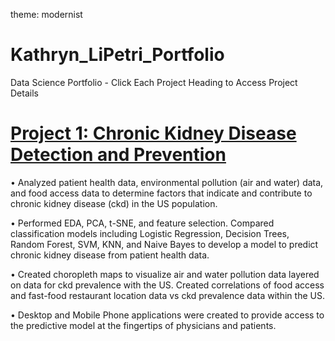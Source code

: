 theme: modernist
# Kathryn_LiPetri_Portfolio
Data Science Portfolio - Click Each Project Heading to Access Project Details
# [Project 1: Chronic Kidney Disease Detection and Prevention](https://github.com/klipetri/Chronic-Kidney-Disease-Detection-and-Prevention.git)

•	Analyzed patient health data, environmental pollution (air and water) data, and food access data to determine factors that indicate and contribute to chronic kidney disease (ckd) in the US population. 

•	Performed EDA, PCA, t-SNE, and feature selection. Compared classification models including Logistic Regression, Decision Trees, Random Forest, SVM, KNN, and Naive Bayes to develop a model to predict chronic kidney disease from patient health data.

•	Created choropleth maps to visualize air and water pollution data layered on data for ckd prevalence with the US. Created correlations of food access and fast-food restaurant location data vs ckd prevalence data within the US.

• Desktop and Mobile Phone applications were created to provide access to the predictive model at the fingertips of physicians and patients.
